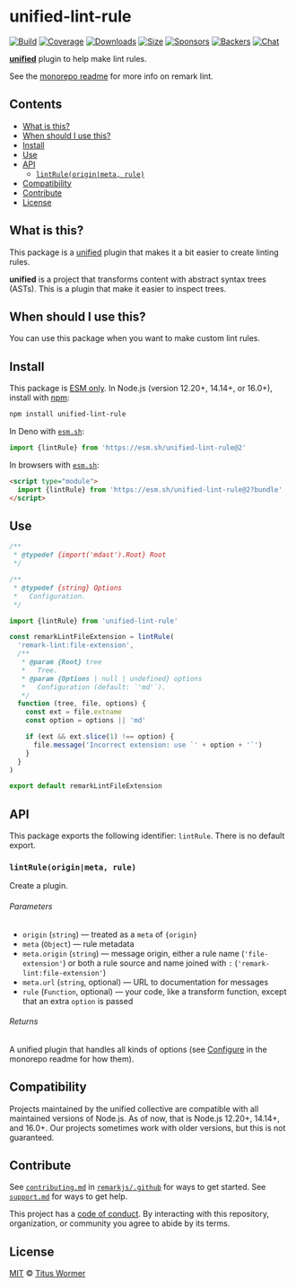 # unified-lint-rule

[![Build][build-badge]][build]
[![Coverage][coverage-badge]][coverage]
[![Downloads][downloads-badge]][downloads]
[![Size][size-badge]][size]
[![Sponsors][sponsors-badge]][collective]
[![Backers][backers-badge]][collective]
[![Chat][chat-badge]][chat]

**[unified][]** plugin to help make lint rules.

See the [monorepo readme][mono] for more info on remark lint.

## Contents

* [What is this?](#what-is-this)
* [When should I use this?](#when-should-i-use-this)
* [Install](#install)
* [Use](#use)
* [API](#api)
  * [`lintRule(origin|meta, rule)`](#lintruleoriginmeta-rule)
* [Compatibility](#compatibility)
* [Contribute](#contribute)
* [License](#license)

## What is this?

This package is a [unified][] plugin that makes it a bit easier to create
linting rules.

**unified** is a project that transforms content with abstract syntax trees
(ASTs).
This is a plugin that make it easier to inspect trees.

## When should I use this?

You can use this package when you want to make custom lint rules.

## Install

This package is [ESM only][esm].
In Node.js (version 12.20+, 14.14+, or 16.0+), install with [npm][]:

```sh
npm install unified-lint-rule
```

In Deno with [`esm.sh`][esmsh]:

```js
import {lintRule} from 'https://esm.sh/unified-lint-rule@2'
```

In browsers with [`esm.sh`][esmsh]:

```html
<script type="module">
  import {lintRule} from 'https://esm.sh/unified-lint-rule@2?bundle'
</script>
```

## Use

```js
/**
 * @typedef {import('mdast').Root} Root
 */

/**
 * @typedef {string} Options
 *   Configuration.
 */

import {lintRule} from 'unified-lint-rule'

const remarkLintFileExtension = lintRule(
  'remark-lint:file-extension',
  /**
   * @param {Root} tree
   *   Tree.
   * @param {Options | null | undefined} options
   *   Configuration (default: `'md'`).
   */
  function (tree, file, options) {
    const ext = file.extname
    const option = options || 'md'

    if (ext && ext.slice(1) !== option) {
      file.message('Incorrect extension: use `' + option + '`')
    }
  }
)

export default remarkLintFileExtension
```

## API

This package exports the following identifier: `lintRule`.
There is no default export.

### `lintRule(origin|meta, rule)`

Create a plugin.

###### Parameters

* `origin` (`string`)
  — treated as a `meta` of `{origin}`
* `meta` (`Object`)
  — rule metadata
* `meta.origin` (`string`)
  — message origin, either a rule name (`'file-extension'`) or both
  a rule source and name joined with `:` (`'remark-lint:file-extension'`)
* `meta.url` (`string`, optional)
  — URL to documentation for messages
* `rule` (`Function`, optional)
  — your code, like a transform function, except that an extra `option` is
  passed

###### Returns

A unified plugin that handles all kinds of options (see [Configure][configure]
in the monorepo readme for how them).

## Compatibility

Projects maintained by the unified collective are compatible with all maintained
versions of Node.js.
As of now, that is Node.js 12.20+, 14.14+, and 16.0+.
Our projects sometimes work with older versions, but this is not guaranteed.

## Contribute

See [`contributing.md`][contributing] in [`remarkjs/.github`][health] for ways
to get started.
See [`support.md`][support] for ways to get help.

This project has a [code of conduct][coc].
By interacting with this repository, organization, or community you agree to
abide by its terms.

## License

[MIT][license] © [Titus Wormer][author]

[build-badge]: https://github.com/remarkjs/remark-lint/workflows/main/badge.svg

[build]: https://github.com/remarkjs/remark-lint/actions

[coverage-badge]: https://img.shields.io/codecov/c/github/remarkjs/remark-lint.svg

[coverage]: https://codecov.io/github/remarkjs/remark-lint

[downloads-badge]: https://img.shields.io/npm/dm/unified-lint-rule.svg

[downloads]: https://www.npmjs.com/package/unified-lint-rule

[size-badge]: https://img.shields.io/bundlephobia/minzip/unified-lint-rule.svg

[size]: https://bundlephobia.com/result?p=unified-lint-rule

[sponsors-badge]: https://opencollective.com/unified/sponsors/badge.svg

[backers-badge]: https://opencollective.com/unified/backers/badge.svg

[collective]: https://opencollective.com/unified

[chat-badge]: https://img.shields.io/badge/chat-discussions-success.svg

[chat]: https://github.com/remarkjs/remark/discussions

[esm]: https://gist.github.com/sindresorhus/a39789f98801d908bbc7ff3ecc99d99c

[esmsh]: https://esm.sh

[npm]: https://docs.npmjs.com/cli/install

[health]: https://github.com/remarkjs/.github

[contributing]: https://github.com/remarkjs/.github/blob/main/contributing.md

[support]: https://github.com/remarkjs/.github/blob/main/support.md

[coc]: https://github.com/remarkjs/.github/blob/main/code-of-conduct.md

[license]: https://github.com/remarkjs/remark-lint/blob/main/license

[author]: https://wooorm.com

[unified]: https://github.com/unifiedjs/unified

[mono]: https://github.com/remarkjs/remark-lint

[configure]: https://github.com/remarkjs/remark-lint#configure
